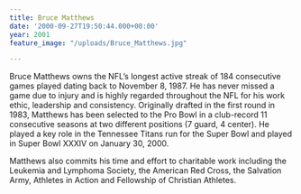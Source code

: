 ```yaml
---
title: Bruce Matthews
date: '2000-09-27T19:50:44.000+00:00'
year: 2001
feature_image: "/uploads/Bruce_Matthews.jpg"

---
```

Bruce Matthews owns the NFL’s longest active streak of 184 consecutive games played dating back to November 8, 1987. He has never missed a game due to injury and is highly regarded throughout the NFL for his work ethic, leadership and consistency. Originally drafted in the first round in 1983, Matthews has been selected to the Pro Bowl in a club-record 11 consecutive seasons at two different positions (7 guard, 4 center). He played a key role in the Tennessee Titans run for the Super Bowl and played in Super Bowl XXXIV on January 30, 2000.

Matthews also commits his time and effort to charitable work including the Leukemia and Lymphoma Society, the American Red Cross, the Salvation Army, Athletes in Action and Fellowship of Christian Athletes.